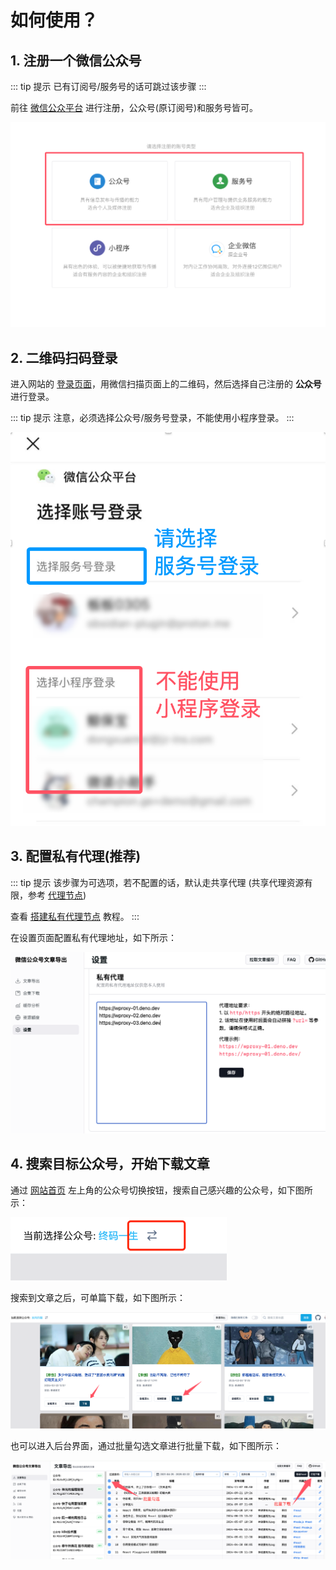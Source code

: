 # 如何使用？

## 1. 注册一个微信公众号

::: tip 提示
已有订阅号/服务号的话可跳过该步骤
:::


前往 [微信公众平台](https://mp.weixin.qq.com/cgi-bin/registermidpage?action=index&lang=zh_CN) 进行注册，公众号(原订阅号)和服务号皆可。

![微信公众号类型](../assets/wechat-account.png)

## 2. 二维码扫码登录

进入网站的 [登录页面](https://wechat-article-exporter.deno.dev/login)，用微信扫描页面上的二维码，然后选择自己注册的 **公众号** 进行登录。

::: tip 提示
注意，必须选择公众号/服务号登录，不能使用小程序登录。
:::

![使用公众号登录](../assets/wechat-login.png)

## 3. 配置私有代理(推荐)

::: tip 提示
该步骤为可选项，若不配置的话，默认走共享代理 (共享代理资源有限，参考 [代理节点](proxy))

查看 [搭建私有代理节点](private-proxy) 教程。
:::


在设置页面配置私有代理地址，如下所示：

![配置私有代理](../assets/config-private-proxy.png)

## 4. 搜索目标公众号，开始下载文章

通过 [网站首页](https://wechat-article-exporter.deno.dev/) 左上角的公众号切换按钮，搜索自己感兴趣的公众号，如下图所示：

![切换账号](../assets/switch-account.png)

搜索到文章之后，可单篇下载，如下图所示：

![单篇下载](../assets/single-download.png)

也可以进入后台界面，通过批量勾选文章进行批量下载，如下图所示：

![批量下载](../assets/batch-download.png)
